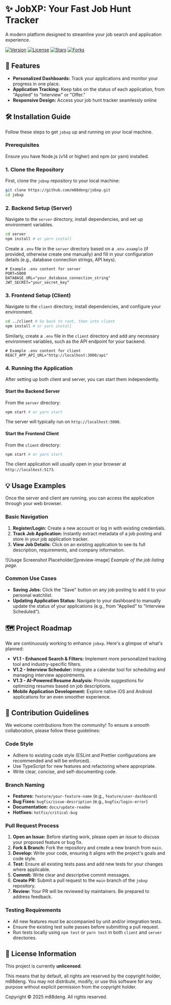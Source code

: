 # ✨ JobXP: Your Fast Job Hunt Tracker

A modern platform designed to streamline your job search and application experience.

[![Version](https://img.shields.io/badge/version-1.0.0-blue)](https://github.com/m88deng/jobxp/releases)
[![License](https://img.shields.io/badge/license-None-lightgrey)](#license-information)
[![Stars](https://img.shields.io/github/stars/m88deng/jobxp?style=social)](https://github.com/m88deng/jobxp/stargazers)
[![Forks](https://img.shields.io/github/forks/m88deng/jobxp?style=social)](https://github.com/m88deng/jobxp/network/members)

<!--![jobxp Preview](/preview_example.png)-->


## 🚀 Features

*   **Personalized Dashboards:** Track your applications and monitor your progress in one place.
*   **Application Tracking:** Keep tabs on the status of each application, from "Applied" to "Interview" or "Offer."
*   **Responsive Design:** Access your job hunt tracker seamlessly online


## 🛠️ Installation Guide

Follow these steps to get `jobxp` up and running on your local machine.

### Prerequisites

Ensure you have Node.js (v14 or higher) and npm (or yarn) installed.

### 1. Clone the Repository

First, clone the `jobxp` repository to your local machine:

```bash
git clone https://github.com/m88deng/jobxp.git
cd jobxp
```

### 2. Backend Setup (Server)

Navigate to the `server` directory, install dependencies, and set up environment variables.

```bash
cd server
npm install # or yarn install
```

Create a `.env` file in the `server` directory based on a `.env.example` (if provided, otherwise create one manually) and fill in your configuration details (e.g., database connection strings, API keys).

```env
# Example .env content for server
PORT=5000
DATABASE_URL="your_database_connection_string"
JWT_SECRET="your_secret_key"
```

### 3. Frontend Setup (Client)

Navigate to the `client` directory, install dependencies, and configure your environment.

```bash
cd ../client # Go back to root, then into client
npm install # or yarn install
```

Similarly, create a `.env` file in the `client` directory and add any necessary environment variables, such as the API endpoint for your backend.

```env
# Example .env content for client
REACT_APP_API_URL="http://localhost:3000/api"
```

### 4. Running the Application

After setting up both client and server, you can start them independently.

#### Start the Backend Server

From the `server` directory:

```bash
npm start # or yarn start
```

The server will typically run on `http://localhost:5000`.

#### Start the Frontend Client

From the `client` directory:

```bash
npm start # or yarn start
```

The client application will usually open in your browser at `http://localhost:5173`.


## 💡 Usage Examples

Once the server and client are running, you can access the application through your web browser.

### Basic Navigation

1.  **Register/Login:** Create a new account or log in with existing credentials.
2.  **Track Job Application:** Instantly extract metadata of a job posting and store in your job application tracker.
3.  **View Job Details:** Click on an existing application to see its full description, requirements, and company information.

![Usage Screenshot Placeholder][preview-image]
_Example of the job listing page._

### Common Use Cases

*   **Saving Jobs:** Click the "Save" button on any job posting to add it to your personal watchlist.
*   **Updating Application Status:** Navigate to your dashboard to manually update the status of your applications (e.g., from "Applied" to "Interview Scheduled").


## 🗺️ Project Roadmap

We are continuously working to enhance `jobxp`. Here's a glimpse of what's planned:

*   **V1.1 - Enhanced Search & Filters:** Implement more personalized tracking tool and industry-specific filters.
*   **V1.2 - Interview Scheduler:** Integrate a calendar tool for scheduling and managing interview appointments.
*   **V1.3 - AI-Powered Resume Analysis:** Provide suggestions for optimizing resumes based on job descriptions.
*   **Mobile Application Development:** Explore native iOS and Android applications for an even smoother experience.


## 🤝 Contribution Guidelines

We welcome contributions from the community! To ensure a smooth collaboration, please follow these guidelines:

### Code Style

*   Adhere to existing code style (ESLint and Prettier configurations are recommended and will be enforced).
*   Use TypeScript for new features and refactoring where appropriate.
*   Write clear, concise, and self-documenting code.

### Branch Naming

*   **Features:** `feature/your-feature-name` (e.g., `feature/user-dashboard`)
*   **Bug Fixes:** `bugfix/issue-description` (e.g., `bugfix/login-error`)
*   **Documentation:** `docs/update-readme`
*   **Hotfixes:** `hotfix/critical-bug`

### Pull Request Process

1.  **Open an Issue:** Before starting work, please open an issue to discuss your proposed feature or bug fix.
2.  **Fork & Branch:** Fork the repository and create a new branch from `main`.
3.  **Develop:** Write your code, ensuring it aligns with the project's goals and code style.
4.  **Test:** Ensure all existing tests pass and add new tests for your changes where applicable.
5.  **Commit:** Write clear and descriptive commit messages.
6.  **Create PR:** Submit a pull request to the `main` branch of the `jobxp` repository.
7.  **Review:** Your PR will be reviewed by maintainers. Be prepared to address feedback.

### Testing Requirements

*   All new features must be accompanied by unit and/or integration tests.
*   Ensure the existing test suite passes before submitting a pull request.
*   Run tests locally using `npm test` or `yarn test` in both `client` and `server` directories.


## 📜 License Information

This project is currently **unlicensed**.

This means that by default, all rights are reserved by the copyright holder, m88deng. You may not distribute, modify, or use this software for any purpose without explicit permission from the copyright holder.

Copyright © 2025 m88deng. All rights reserved.
